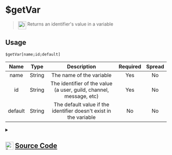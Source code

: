 # $getVar
> <img align="top" src="https://upload.wikimedia.org/wikipedia/commons/thumb/e/e4/Infobox_info_icon.svg/160px-Infobox_info_icon.svg.png?20150409153300" alt="image" width="25" height="auto"> Returns an identifier's value in a variable
## Usage
```
$getVar[name;id;default]
```
| Name | Type | Description | Required | Spread
| :---: | :---: | :---: | :---: | :---: |
name | String | The name of the variable | Yes | No
id | String | The identifier of the value (a user, guild, channel, message, etc) | Yes | No
default | String | The default value if the identifier doesn't exist in the variable | No | No
<details>
<summary>
    
## <img align="top" src="https://cdn4.iconfinder.com/data/icons/iconsimple-logotypes/512/github-512.png" alt="image" width="25" height="auto">  [Source Code](https://github.com/tryforge/ForgeScript-V2/blob/main/src/native/getVar.ts)
    
</summary>
    
```ts
import { ArgType, NativeFunction } from "forgescript"
import { ForgeDB } from ".."

export default new NativeFunction({
    name: "$getVar",
    description: "Returns an identifier's value in a variable",
    unwrap: true,
    args: [
        {
            name: "name",
            description: "The name of the variable",
            rest: false,
            type: ArgType.String,
            required: true,
        },
        {
            name: "id",
            description: "The identifier of the value (a user, guild, channel, message, etc)",
            rest: false,
            type: ArgType.String,
            required: true,
        },
        {
            name: "default",
            description: "The default value if the identifier doesn't exist in the variable",
            rest: false,
            required: false,
            type: ArgType.String,
        },
    ],
    brackets: true,
    async execute(_ctx, [name, id, def]) {
        const data = await ForgeDB.get(name, id)
        return this.success(data?.value ?? def)
    },
})

```
    
</details>